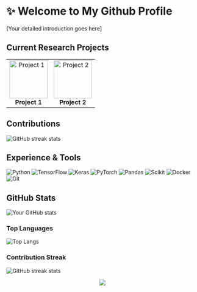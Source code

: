 # ✨ Welcome to My Github Profile

[Your detailed introduction goes here]

## Current Research Projects

<div align="center">
  <table>
    <tr>
      <td align="center">
        <img src="assets/project1-badge.png" width="100" alt="Project 1"/><br/>
        <b>Project 1</b>
      </td>
      <td align="center">
        <img src="assets/project2-badge.png" width="100" alt="Project 2"/><br/>
        <b>Project 2</b>
      </td>
    </tr>
  </table>
</div>

## Contributions
![GitHub streak stats](https://github-readme-streak-stats.herokuapp.com/?user=YourUsername&theme=dark)

## Experience & Tools
![Python](https://img.shields.io/badge/Python-14354C?style=for-the-badge&logo=python&logoColor=white)
![TensorFlow](https://img.shields.io/badge/TensorFlow-FF6F00?style=for-the-badge&logo=tensorflow&logoColor=white)
![Keras](https://img.shields.io/badge/Keras-D00000?style=for-the-badge&logo=keras&logoColor=white)
![PyTorch](https://img.shields.io/badge/PyTorch-EE4C2C?style=for-the-badge&logo=pytorch&logoColor=white)
![Pandas](https://img.shields.io/badge/Pandas-150458?style=for-the-badge&logo=pandas&logoColor=white)
![Scikit](https://img.shields.io/badge/Scikit-F7931E?style=for-the-badge&logo=scikit-learn&logoColor=white)
![Docker](https://img.shields.io/badge/Docker-2496ED?style=for-the-badge&logo=docker&logoColor=white)
![Git](https://img.shields.io/badge/Git-F05032?style=for-the-badge&logo=git&logoColor=white)


## GitHub Stats
![Your GitHub stats](https://github-readme-stats.vercel.app/api?username=YourUsername&show_icons=true&theme=radical)

### Top Languages
![Top Langs](https://github-readme-stats.vercel.app/api/top-langs/?username=YourUsername&layout=compact&theme=radical)

### Contribution Streak
![GitHub streak stats](https://github-readme-streak-stats.herokuapp.com/?user=YourUsername&theme=dark)


<!-- Snake contribution graph -->
<div align="center">
  <img src="https://raw.githubusercontent.com/YourUsername/YourUsername/output/github-contribution-grid-snake.svg" />
</div>